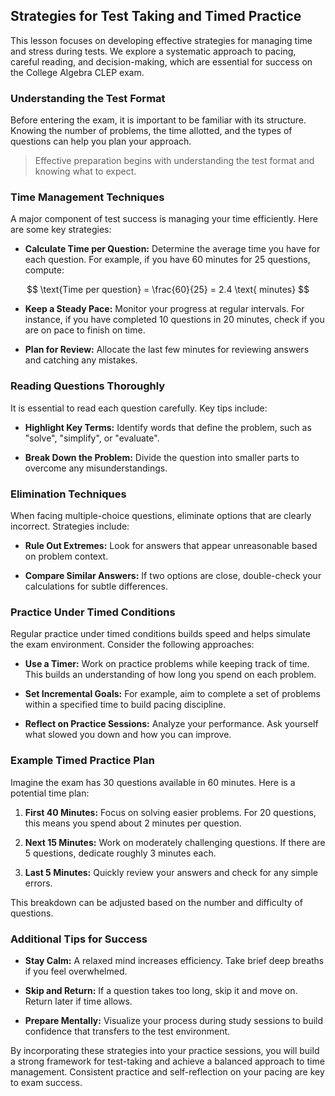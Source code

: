 ## Strategies for Test Taking and Timed Practice

This lesson focuses on developing effective strategies for managing time and stress during tests. We explore a systematic approach to pacing, careful reading, and decision-making, which are essential for success on the College Algebra CLEP exam. 

### Understanding the Test Format

Before entering the exam, it is important to be familiar with its structure. Knowing the number of problems, the time allotted, and the types of questions can help you plan your approach. 

> Effective preparation begins with understanding the test format and knowing what to expect.

### Time Management Techniques

A major component of test success is managing your time efficiently. Here are some key strategies:

- **Calculate Time per Question:**
  Determine the average time you have for each question. For example, if you have 60 minutes for 25 questions, compute:

$$
\text{Time per question} = \frac{60}{25} = 2.4 \text{ minutes}
$$

- **Keep a Steady Pace:**
  Monitor your progress at regular intervals. For instance, if you have completed 10 questions in 20 minutes, check if you are on pace to finish on time.

- **Plan for Review:**
  Allocate the last few minutes for reviewing answers and catching any mistakes.

### Reading Questions Thoroughly

It is essential to read each question carefully. Key tips include:

- **Highlight Key Terms:**
  Identify words that define the problem, such as "solve", "simplify", or "evaluate".

- **Break Down the Problem:**
  Divide the question into smaller parts to overcome any misunderstandings.

### Elimination Techniques

When facing multiple-choice questions, eliminate options that are clearly incorrect. Strategies include:

- **Rule Out Extremes:**
  Look for answers that appear unreasonable based on problem context.

- **Compare Similar Answers:**
  If two options are close, double-check your calculations for subtle differences.

### Practice Under Timed Conditions

Regular practice under timed conditions builds speed and helps simulate the exam environment. Consider the following approaches:

- **Use a Timer:**
  Work on practice problems while keeping track of time. This builds an understanding of how long you spend on each problem.

- **Set Incremental Goals:**
  For example, aim to complete a set of problems within a specified time to build pacing discipline.

- **Reflect on Practice Sessions:**
  Analyze your performance. Ask yourself what slowed you down and how you can improve.

### Example Timed Practice Plan

Imagine the exam has 30 questions available in 60 minutes. Here is a potential time plan:

1. **First 40 Minutes:** Focus on solving easier problems. For 20 questions, this means you spend about 2 minutes per question.

2. **Next 15 Minutes:** Work on moderately challenging questions. If there are 5 questions, dedicate roughly 3 minutes each.

3. **Last 5 Minutes:** Quickly review your answers and check for any simple errors.

This breakdown can be adjusted based on the number and difficulty of questions.

### Additional Tips for Success

- **Stay Calm:** A relaxed mind increases efficiency. Take brief deep breaths if you feel overwhelmed.

- **Skip and Return:** If a question takes too long, skip it and move on. Return later if time allows.

- **Prepare Mentally:** Visualize your process during study sessions to build confidence that transfers to the test environment.

By incorporating these strategies into your practice sessions, you will build a strong framework for test-taking and achieve a balanced approach to time management. Consistent practice and self-reflection on your pacing are key to exam success.